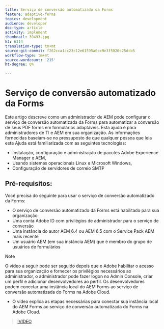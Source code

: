 ```yaml
---
title: Serviço de conversão automatizado da Forms
feature: adaptive-forms
topics: development
audience: developer
doc-type: article
activity: implement
thumbnail: 39493.jpg
kt: 6114
translation-type: tm+mt
source-git-commit: f262cca1cc23c12e61595a0cc9e3f5020c25dcb5
workflow-type: tm+mt
source-wordcount: '215'
ht-degree: 0%

---
```


# Serviço de conversão automatizado da Forms

Este artigo descreve como um administrador de AEM pode configurar o serviço de conversão automatizada da Forms para automatizar a conversão de seus PDF forms em formulários adaptáveis. Esta ajuda é para administradores de TI e AEM em sua organização. As informações fornecidas baseiam-se no pressuposto de que qualquer pessoa que leia esta Ajuda está familiarizada com as seguintes tecnologias:

* Instalação, configuração e administração de pacotes Adobe Experience Manager e AEM,
* Usando sistemas operacionais Linux e Microsoft Windows,
* Configuração de servidores de correio SMTP

## Pré-requisitos:

Você precisa do seguinte para usar o serviço de conversão automatizado da Forms:

* O serviço de conversão automatizado da Forms está habilitado para sua organização
* Uma conta Adobe ID com privilégios de administrador para o serviço de conversão
* Uma instância do autor AEM 6.4 ou AEM 6.5 com o Service Pack AEM mais recente
* Um usuário AEM (em sua instância AEM) que é membro do grupo de usuários de formulários

>[!NOTE]
>O vídeo a seguir pode ser seguido depois que o Adobe habilitar o acesso para sua organização e fornecer os privilégios necessários ao administrador, o administrador pode fazer logon no Admin Console, criar um perfil e adicionar desenvolvedores ao perfil. Os desenvolvedores podem conectar uma instância local do AEM Forms ao serviço de conversão automatizada do Forms na Adobe Cloud.

* O vídeo explica as etapas necessárias para conectar sua instância local do AEM Forms ao serviço de conversão automatizada do Forms na Adobe Cloud.

>[!VIDEO](https://video.tv.adobe.com/v/39493/?quality=9&learn=on)

